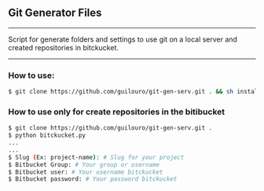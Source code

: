 ## Git Generator Files
------

Script for generate folders and settings to use git on a local server and created repositories in bitckucket.

------
### How to use:

```bash
$ git clone https://github.com/guilouro/git-gen-serv.git . && sh install
```

### How to use only for create repositories in the bitibucket

```bash
$ git clone https://github.com/guilouro/git-gen-serv.git .
$ python bitckucket.py
...
...
$ Slug (Ex: project-name): # Slug for your project
$ Bitbucket Group: # Your group or username
$ Bitbucket user: # Your username bitckucket
$ Bitbucket password: # Your password bitckucket
```
